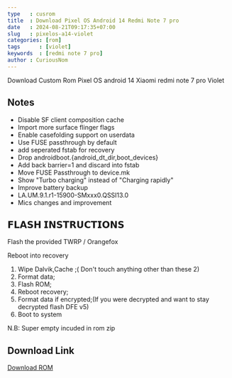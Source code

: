 ```yaml
---
type   : cusrom
title  : Download Pixel OS Android 14 Redmi Note 7 pro
date   : 2024-08-21T09:17:35+07:00
slug   : pixelos-a14-violet
categories: [rom]
tags      : [violet]
keywords  : [redmi note 7 pro]
author : CuriousNom
---
```


Download Custom Rom Pixel OS android 14 Xiaomi redmi note 7 pro Violet

## Notes
- Disable SF client composition cache
- Import more surface flinger flags
- Enable casefolding support on userdata
- Use FUSE passthrough by default
- add seperated fstab for recovery
- Drop androidboot.{android_dt_dir,boot_devices}
- Add back barrier=1 and discard into fstab
- Move FUSE Passthrough to device.mk
- Show "Turbo charging" instead of "Charging rapidly"
- Improve battery backup
- LA.UM.9.1.r1-15900-SMxxx0.QSSI13.0
- Mics changes and improvement

## 𝗙𝗟𝗔𝗦𝗛 𝗜𝗡𝗦𝗧𝗥𝗨𝗖𝗧𝗜𝗢𝗡𝗦
Flash the provided  TWRP / Orangefox

Reboot into recovery 

1. Wipe Dalvik,Cache ;( Don't touch anything other than these 2)
2. Format data;
3. Flash ROM;
4. Reboot recovery;
5. Format data if encrypted;(If you were decrypted and want to stay decrypted flash DFE v5)
6. Boot to system

N.B: Super empty incuded in rom zip


## Download Link
[Download ROM](https://sourceforge.net/projects/build-bot-folder/files/violet)
